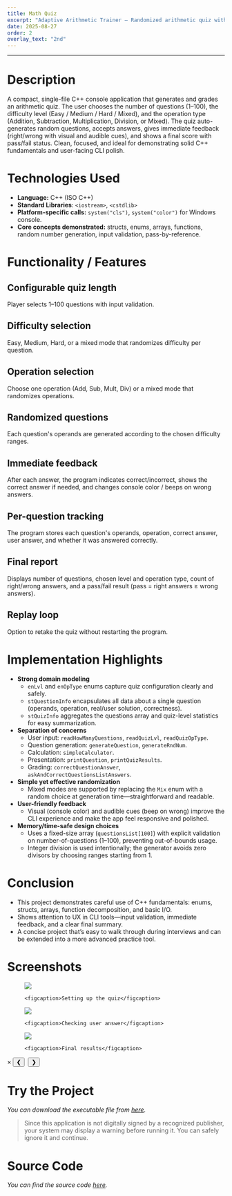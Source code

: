 ```yaml
---
title: Math Quiz
excerpt: "Adaptive Arithmetic Trainer — Randomized arithmetic quiz with instant grading, difficulty/op-type control, and pass/fail summary."
date: 2025-08-27
order: 2
overlay_text: "2nd"
---
```

---
# Description
A compact, single-file C++ console application that generates and grades an arithmetic quiz. The user chooses the number of questions (1–100), the difficulty level (Easy / Medium / Hard / Mixed), and the operation type (Addition, Subtraction, Multiplication, Division, or Mixed). The quiz auto-generates random questions, accepts answers, gives immediate feedback (right/wrong with visual and audible cues), and shows a final score with pass/fail status. Clean, focused, and ideal for demonstrating solid C++ fundamentals and user-facing CLI polish.

# Technologies Used
- **Language:** C++ (ISO C++)
- **Standard Libraries**: `<iostream>`, `<cstdlib>`
- **Platform-specific calls:** `system("cls")`, `system("color")` for Windows console.
- **Core concepts demonstrated:** structs, enums, arrays, functions, random number generation, input validation, pass-by-reference.

# Functionality / Features
## Configurable quiz length
Player selects 1–100 questions with input validation.

## Difficulty selection
Easy, Medium, Hard, or a mixed mode that randomizes difficulty per question.

## Operation selection
Choose one operation (Add, Sub, Mult, Div) or a mixed mode that randomizes operations.

## Randomized questions
Each question's operands are generated according to the chosen difficulty ranges.

## Immediate feedback
After each answer, the program indicates correct/incorrect, shows the correct answer if needed, and changes console color / beeps on wrong answers.

## Per-question tracking
The program stores each question's operands, operation, correct answer, user answer, and whether it was answered correctly.

## Final report
Displays number of questions, chosen level and operation type, count of right/wrong answers, and a pass/fail result (pass = right answers ≥ wrong answers).

## Replay loop
Option to retake the quiz without restarting the program.

# Implementation Highlights
- **Strong domain modeling**
  - `enLvl` and `enOpType` enums capture quiz configuration clearly and safely.
  - `stQuestionInfo` encapsulates all data about a single question (operands, operation, real/user solution, correctness).
  - `stQuizInfo` aggregates the questions array and quiz-level statistics for easy summarization.
- **Separation of concerns**
  - User input: `readHowManyQuestions`, `readQuizLvl`, `readQuizOpType`.
  - Question generation: `generateQuestion`, `generateRndNum`.
  - Calculation: `simpleCalculator`.
  - Presentation: `printQuestion`, `printQuizResults`.
  - Grading: `correctQuestionAnswer`, `askAndCorrectQuestionsListAnswers`.
- **Simple yet effective randomization**
  - Mixed modes are supported by replacing the `Mix` enum with a random choice at generation time—straightforward and readable.
- **User-friendly feedback**
  - Visual (console color) and audible cues (beep on wrong) improve the CLI experience and make the app feel responsive and polished.
- **Memory/time-safe design choices**
  - Uses a fixed-size array (`questionsList[100]`) with explicit validation on number-of-questions (1–100), preventing out-of-bounds usage.
  - Integer division is used intentionally; the generator avoids zero divisors by choosing ranges starting from 1.

# Conclusion
- This project demonstrates careful use of C++ fundamentals: enums, structs, arrays, function decomposition, and basic I/O.
- Shows attention to UX in CLI tools—input validation, immediate feedback, and a clear final summary.
- A concise project that’s easy to walk through during interviews and can be extended into a more advanced practice tool.

# Screenshots
<div class="screenshots-grid">
  <figure>
    <img src="../../assets/images/screenshots/CppConsoleApps/Math_Quiz/Setting-Up-The-Quiz.png">
  
    <figcaption>Setting up the quiz</figcaption>
  </figure>

  <figure>
    <img src="../../assets/images/screenshots/CppConsoleApps/Math_Quiz/Checking-User-Answer.png">
  
    <figcaption>Checking user answer</figcaption>
  </figure>

  <figure>
    <img src="../../assets/images/screenshots/CppConsoleApps/Math_Quiz/Final-Results.png">
  
    <figcaption>Final results</figcaption>
  </figure>
</div>

<div class="lightbox" id="lightbox">
  <span class="close">&times;</span>
  <button class="prev">&#10094;</button>
  <img class="lightbox-image" src="" alt="">
  <button class="next">&#10095;</button>
  <div class="lightbox-caption"></div>
</div>

<script src="../../assets/js/screenshot-image-overlay.js"></script>

# Try the Project
*You can download the executable file from [here](https://drive.google.com/uc?export=download&id=1K1Mo5HN8hyoB7xTXpZ0xNObSTd61n2bM).*

> Since this application is not digitally signed by a recognized publisher, your system may display a warning before running it. You can safely ignore it and continue.

# Source Code
*You can find the source code [here](https://gist.github.com/AbdulrahmanMohammadSalem/64270366ce4618d525bbeaf2925a4b82).*